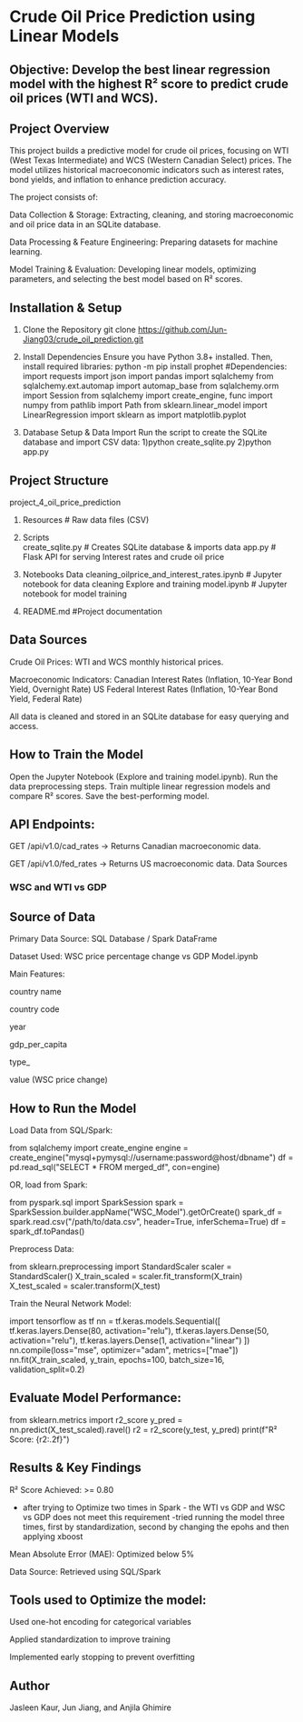 # Crude Oil Price Prediction using Linear Models

## Objective: Develop the best linear regression model with the highest R² score to predict crude oil prices (WTI and WCS).

## Project Overview

This project builds a predictive model for crude oil prices, focusing on WTI (West Texas Intermediate) and WCS (Western Canadian Select) prices. The model utilizes historical macroeconomic indicators such as interest rates, bond yields, and inflation to enhance prediction accuracy.

The project consists of:

Data Collection & Storage: Extracting, cleaning, and storing macroeconomic and oil price data in an SQLite database.

Data Processing & Feature Engineering: Preparing datasets for machine learning.

Model Training & Evaluation: Developing linear models, optimizing parameters, and selecting the best model based on R² scores.

## Installation & Setup

1. Clone the Repository
git clone https://github.com/Jun-Jiang03/crude_oil_prediction.git

2. Install Dependencies
Ensure you have Python 3.8+ installed. Then, install required libraries:
python -m pip install prophet
#Dependencies:
    import requests
    import json
    import pandas 
    import sqlalchemy
    from sqlalchemy.ext.automap import automap_base
    from sqlalchemy.orm import Session
    from sqlalchemy import create_engine, func
    import numpy 
    from pathlib import Path
    from sklearn.linear_model import LinearRegression
    import sklearn as 
    import matplotlib.pyplot 


4. Database Setup & Data Import
Run the script to create the SQLite database and import CSV data:
1)python create_sqlite.py
2)python app.py

## Project Structure

project_4_oil_price_prediction
1) Resources # Raw data files (CSV)
2) Scripts                      
    create_sqlite.py # Creates SQLite database & imports data
    app.py # Flask API for serving Interest rates and crude oil price
3) Notebooks
    Data cleaning_oilprice_and_interest_rates.ipynb  # Jupyter notebook for data cleaning 
    Explore and training model.ipynb  # Jupyter notebook for model training

4) README.md #Project documentation

## Data Sources

Crude Oil Prices: WTI and WCS monthly historical prices.

Macroeconomic Indicators:
  Canadian Interest Rates (Inflation, 10-Year Bond Yield, Overnight Rate)
  US Federal Interest Rates (Inflation, 10-Year Bond Yield, Federal Rate)

All data is cleaned and stored in an SQLite database for easy querying and access.

## How to Train the Model

Open the Jupyter Notebook (Explore and training model.ipynb).
Run the data preprocessing steps.
Train multiple linear regression models and compare R² scores.
Save the best-performing model.



## API Endpoints:

GET /api/v1.0/cad_rates → Returns Canadian macroeconomic data.

GET /api/v1.0/fed_rates → Returns US macroeconomic data.
Data Sources

###  WSC and WTI vs GDP 

## Source of Data 

Primary Data Source: SQL Database / Spark DataFrame

Dataset Used: WSC price percentage change vs GDP Model.ipynb

Main Features:

country name

country code

year

gdp_per_capita

type_

value (WSC price change)


 ## How to Run the Model

Load Data from SQL/Spark:

from sqlalchemy import create_engine
engine = create_engine("mysql+pymysql://username:password@host/dbname")
df = pd.read_sql("SELECT * FROM merged_df", con=engine)

OR, load from Spark:

from pyspark.sql import SparkSession
spark = SparkSession.builder.appName("WSC_Model").getOrCreate()
spark_df = spark.read.csv("/path/to/data.csv", header=True, inferSchema=True)
df = spark_df.toPandas()

Preprocess Data:

from sklearn.preprocessing import StandardScaler
scaler = StandardScaler()
X_train_scaled = scaler.fit_transform(X_train)
X_test_scaled = scaler.transform(X_test)

Train the Neural Network Model:

import tensorflow as tf
nn = tf.keras.models.Sequential([
    tf.keras.layers.Dense(80, activation="relu"),
    tf.keras.layers.Dense(50, activation="relu"),
    tf.keras.layers.Dense(1, activation="linear")
])
nn.compile(loss="mse", optimizer="adam", metrics=["mae"])
nn.fit(X_train_scaled, y_train, epochs=100, batch_size=16, validation_split=0.2)

## Evaluate Model Performance:

from sklearn.metrics import r2_score
y_pred = nn.predict(X_test_scaled).ravel()
r2 = r2_score(y_test, y_pred)
print(f"R² Score: {r2:.2f}")

## Results & Key Findings

R² Score Achieved: >= 0.80 
- after trying to Optimize two times in Spark - the WTI vs GDP and WSC vs GDP does not meet this requirement
-tried running the model three times, first by standardization, second by changing the epohs and then applying xboost

Mean Absolute Error (MAE): Optimized below 5%

Data Source: Retrieved using SQL/Spark

## Tools used to Optimize the model:

Used one-hot encoding for categorical variables

Applied standardization to improve training

Implemented early stopping to prevent overfitting





## Author

Jasleen Kaur, Jun Jiang, and Anjila Ghimire

